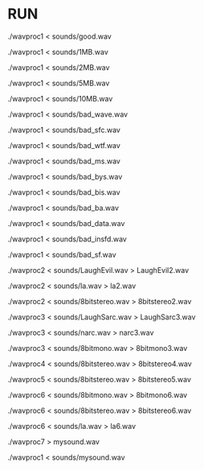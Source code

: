 # RUN

./wavproc1 < sounds/good.wav

./wavproc1 < sounds/1MB.wav

./wavproc1 < sounds/2MB.wav

./wavproc1 < sounds/5MB.wav

./wavproc1 < sounds/10MB.wav

./wavproc1 < sounds/bad_wave.wav

./wavproc1 < sounds/bad_sfc.wav

./wavproc1 < sounds/bad_wtf.wav

./wavproc1 < sounds/bad_ms.wav

./wavproc1 < sounds/bad_bys.wav

./wavproc1 < sounds/bad_bis.wav

./wavproc1 < sounds/bad_ba.wav

./wavproc1 < sounds/bad_data.wav

./wavproc1 < sounds/bad_insfd.wav

./wavproc1 < sounds/bad_sf.wav

./wavproc2 < sounds/LaughEvil.wav > LaughEvil2.wav

./wavproc2 < sounds/la.wav > la2.wav

./wavproc2 < sounds/8bitstereo.wav > 8bitstereo2.wav

./wavproc3 < sounds/LaughSarc.wav > LaughSarc3.wav

./wavproc3 < sounds/narc.wav > narc3.wav

./wavproc3 < sounds/8bitmono.wav > 8bitmono3.wav

./wavproc4 < sounds/8bitstereo.wav > 8bitstereo4.wav

./wavproc5 < sounds/8bitstereo.wav > 8bitstereo5.wav

./wavproc6 < sounds/8bitmono.wav > 8bitmono6.wav

./wavproc6 < sounds/8bitstereo.wav > 8bitstereo6.wav

./wavproc6 < sounds/la.wav > la6.wav

./wavproc7 > mysound.wav

./wavproc1 < sounds/mysound.wav
